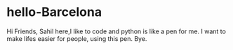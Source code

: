 # hello-Barcelona

Hi Friends,
Sahil here,I like to code and python is like a pen for me.
I want to make lifes easier for people, using this pen.
Bye.
